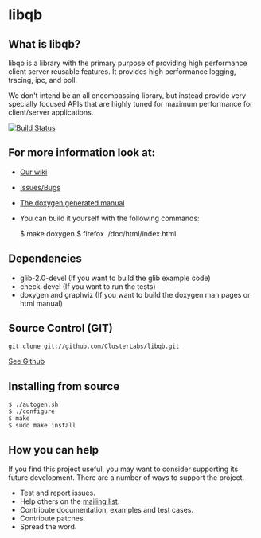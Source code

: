 # libqb

## What is libqb?
libqb is a library with the primary purpose of providing high performance
client server reusable features. It provides high performance logging,
tracing, ipc, and poll.

We don't intend be an all encompassing library, but instead provide very
specially focused APIs that are highly tuned for maximum performance for client/server applications.

[![Build Status](https://travis-ci.org/ClusterLabs/libqb.png)](https://travis-ci.org/ClusterLabs/libqb)

## For more information look at:
* [Our wiki](https://github.com/clusterlabs/libqb/wiki)
* [Issues/Bugs](https://github.com/clusterlabs/libqb/issues)
* [The doxygen generated manual](http://libqb.org/html/doxygen/)
* You can build it yourself with the following commands:

    $ make doxygen
    $ firefox ./doc/html/index.html

## Dependencies
* glib-2.0-devel (If you want to build the glib example code)
* check-devel (If you want to run the tests)
* doxygen and graphviz (If you want to build the doxygen man pages or html manual)

## Source Control (GIT)

    git clone git://github.com/ClusterLabs/libqb.git

[See Github](https://github.com/clusterlabs/libqb)

## Installing from source

    $ ./autogen.sh
    $ ./configure
    $ make
    $ sudo make install

## How you can help
If you find this project useful, you may want to consider supporting its future development.
There are a number of ways to support the project.

* Test and report issues.
* Help others on the [mailing list](https://fedorahosted.org/mailman/listinfo/quarterback-devel).
* Contribute documentation, examples and test cases.
* Contribute patches.
* Spread the word.

